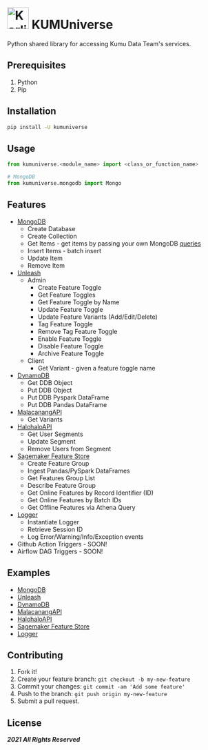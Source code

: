 # <img src="./assets/karlito.png" alt="Karlito" width="50"/> KUMUniverse
Python shared library for accessing Kumu Data Team's services.

## Prerequisites
1. Python
2. Pip

## Installation
```bash
pip install -U kumuniverse
```

## Usage
```python
from kumuniverse.<module_name> import <class_or_function_name>

# MongoDB
from kumuniverse.mongodb import Mongo
```

## Features
* [MongoDB](./kumuniverse/mongodb/__init__.py)
    * Create Database
    * Create Collection
    * Get Items - get items by passing your own MongoDB [queries](https://www.tutorialspoint.com/python_data_access/python_mongodb_query.htm)
    * Insert Items - batch insert
    * Update Item
    * Remove Item
* [Unleash](./kumuniverse/unleash/__init__.py)
    * Admin
        * Create Feature Toggle
        * Get Feature Toggles
        * Get Feature Toggle by Name
        * Update Feature Toggle
        * Update Feature Variants (Add/Edit/Delete)
        * Tag Feature Toggle
        * Remove Tag Feature Toggle
        * Enable Feature Toggle
        * Disable Feature Toggle
        * Archive Feature Toggle
    * Client
        * Get Variant - given a feature toggle name
* [DynamoDB](./kumuniverse/dynamodb/__init__.py)
    * Get DDB Object
    * Put DDB Object
    * Put DDB Pyspark DataFrame
    * Put DDB Pandas DataFrame
* [MalacanangAPI](./kumuniverse/malacanang_api/__init__.py)
    * Get Variants
* [HalohaloAPI](./kumuniverse/halohalo_api/__init__.py)
    * Get User Segments
    * Update Segment
    * Remove Users from Segment
* [Sagemaker Feature Store](./kumuniverse/sagemaker_feature_store/__init__.py)
    * Create Feature Group
    * Ingest Pandas/PySpark DataFrames
    * Get Features Group List
    * Describe Feature Group
    * Get Online Features by Record Identifier (ID)
    * Get Online Features by Batch IDs
    * Get Offline Features via Athena Query
* [Logger](./kumuniverse/logger/__init__.py)
    * Instantiate Logger
    * Retrieve Session ID
    * Log Error/Warning/Info/Exception events
* Github Action Triggers - SOON!
* Airflow DAG Triggers - SOON!


## Examples
* [MongoDB](./examples/mongodb.py)
* [Unleash](./examples/unleash.py)
* [DynamoDB](./examples/dynamodb.py)
* [MalacanangAPI](./examples/malacanang_api.py)
* [HalohaloAPI](./examples/halohalo_api.py)
* [Sagemaker Feature Store](./examples/sagemaker_feature_store.py)
* [Logger](./examples/logger.py)


## Contributing
1. Fork it!
2. Create your feature branch: `git checkout -b my-new-feature`
3. Commit your changes: `git commit -am 'Add some feature'`
4. Push to the branch: `git push origin my-new-feature`
5. Submit a pull request.

## License
***2021 All Rights Reserved***
